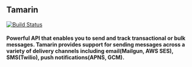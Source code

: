 ## Tamarin
[![Build Status](https://travis-ci.org/tuyakhov/tamarin.svg?branch=master)](https://travis-ci.org/tuyakhov/tamarin)
#### Powerful API that enables you to send and track transactional or bulk messages. Tamarin provides support for sending messages across a variety of delivery channels including email(Mailgun, AWS SES), SMS(Twilio), push notifications(APNS, GCM).
